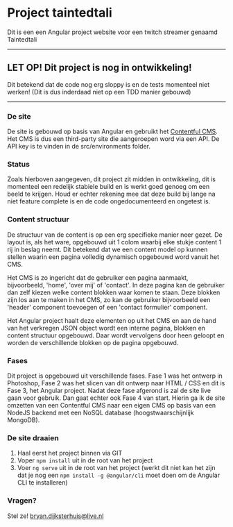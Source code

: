 # Project taintedtali

Dit is een een Angular project website voor een twitch streamer genaamd Taintedtali 

---
## LET OP! Dit project is nog in ontwikkeling! 
Dit betekend dat de code nog erg sloppy is en de tests momenteel niet werken! (Dit is dus inderdaad niet op een TDD manier gebouwd)

---

### De site 
De site is gebouwd op basis van Angular en gebruikt het [Contentful CMS](https://www.contentful.com). 
Het CMS is dus een third-party site die aangeroepen word via een API. De API key is te vinden in de src/environments folder.

### Status 
Zoals hierboven aangegeven, dit project zit midden in ontwikkeling, dit is momenteel een redelijk stabiele build en is werkt goed genoeg om een beeld te krijgen. 
Houd er echter rekening mee dat deze build bij lange na niet feature complete is en de code ongedocumenteerd en ongetest is. 

### Content structuur
De structuur van de content is op een erg specifieke manier neer gezet. De layout is, als het ware, opgebouwd uit 1 colom waarbij elke stukje content 1 rij in beslag neemt. Dit betekend dat we een content model op kunnen stellen waarin een pagina volledig dynamisch opgebouwd word vanuit het CMS. 

Het CMS is zo ingericht dat de gebruiker een pagina aanmaakt, bijvoorbeeld, 'home', 'over mij' of 'contact'. In deze pagina kan de gebruiker dan zelf kiezen welke content blokken waar komen te staan. Deze blokken zijn los aan te maken in het CMS, zo kan de gebruiker bijvoorbeeld een 'header' component toevoegen of een 'contact formulier' component. 

Het Angular project haalt deze elementen op uit het CMS en aan de hand van het verkregen JSON object wordt een interne pagina, blokken en content structuur opgebouwd. Daar wordt vervolgens door heen geloopt en worden de verschillende blokken op de pagina opgebouwd. 

### Fases
Dit project is opgebouwd uit verschillende fases. Fase 1 was het ontwerp in Photoshop, Fase 2 was het slicen van dit ontwerp naar HTML / CSS en dit is Fase 3, het Angular project. Nadat deze fase afgerond is zal de site live gaan voor gebruik. Dan gaat echter ook Fase 4 van start. Hierin ga ik de site omzetten van een Contentful CMS naar een eigen CMS op basis van een NodeJS backend met een NoSQL database (hoogstwaarschijnlijk MongoDB). 

### De site draaien
1. Haal eerst het project binnen via GIT
2. Voper `npm install` uit in de root van het project
3. Voer `ng serve` uit in de root van het project (werkt dit niet kan het zijn dat je nog een `npm install -g @angular/cli` moet doen om de Angular CLI te installeren)

### Vragen?
Stel ze! [bryan.dijksterhuis@live.nl](mailto:bryan_dijksterhuis@live.nl)